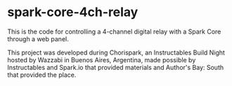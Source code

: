 spark-core-4ch-relay
====================

This is the code for controlling a 4-channel digital relay with a Spark Core through a web panel.

This project was developed during Chorispark, an Instructables Build Night hosted by Wazzabi in Buenos Aires, Argentina, made possible by Instructables and Spark.io that provided materials and Author's Bay: South that provided the place.
